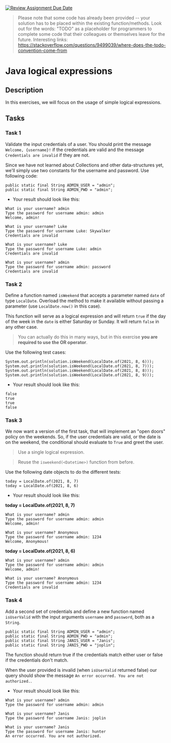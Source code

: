 [![Review Assignment Due Date](https://classroom.github.com/assets/deadline-readme-button-22041afd0340ce965d47ae6ef1cefeee28c7c493a6346c4f15d667ab976d596c.svg)](https://classroom.github.com/a/Qo6J9EnZ)
> Please note that some code has already been provided -- your solution has 
> to be placed within the existing function/methods. 
> Look out for the words: "TODO" as a placeholder for programmers to complete some 
> code that their colleagues or themselves leave for the future.
> Interesting links: https://stackoverflow.com/questions/9499039/where-does-the-todo-convention-come-from
>


# Java logical expressions

## Description

In this exercises, we will focus on the usage of simple logical expressions.

## Tasks

### Task 1

Validate the input credentials of a user. You should print the message `Welcome, {username}!` if the credentials are valid and the message `Credentials are invalid` if they are not.

Since we have not learned about Collections and other data-structures yet, we'll simply use two constants for the username and password. Use following code:

````
public static final String ADMIN_USER = "admin";
public static final String ADMIN_PWD = "admin";
````

- Your result should look like this:

```
What is your username? admin
Type the password for username admin: admin
Welcome, admin!
```
```
What is your username? Luke
Type the password for username Luke: Skywalker
Credentials are invalid
```
```
What is your username? Luke
Type the password for username Luke: admin
Credentials are invalid
```
```
What is your username? admin
Type the password for username admin: password
Credentials are invalid
```
###

### Task 2

Define a function named `isWeekend` that accepts a parameter named `date` of type `LocalDate`. Overload the method to make it available without passing a parameter (use `LocalDate.now()` in this case).

This function will serve as a logical expression and will return `true` if the day of the week in the `date` is either Saturday or Sunday. It will return `false` in any other case.

> You can actually do this in many ways, but in this exercise **you are required to use the OR operator**.

Use the following test cases:

```
System.out.println(solution.isWeekend(LocalDate.of(2021, 8, 6)));
System.out.println(solution.isWeekend(LocalDate.of(2021, 8, 7)));
System.out.println(solution.isWeekend(LocalDate.of(2021, 8, 8)));
System.out.println(solution.isWeekend(LocalDate.of(2021, 8, 9)));
```
- Your result should look like this:

```
false
true
true
false
```
###

### Task 3

We now want a version of the first task, that will implement an "open doors" policy on the weekends. So, if the user credentials are valid, or the date is on the weekend, the conditional should evaluate to `True` and greet the user.

> Use a single logical expression.

> Reuse the `isweekend(<Datetime>)` function from before.

Use the following date objects to do the different tests:

```
today = LocalDate.of(2021, 8, 7)
today = LocalDate.of(2021, 8, 6)
```

- Your result should look like this:

**today = LocalDate.of(2021, 8, 7)**

```
What is your username? admin
Type the password for username admin: admin
Welcome, admin!
```
```
What is your username? Anonymous
Type the password for username admin: 1234
Welcome, Anonymous!
```
**today = LocalDate.of(2021, 8, 6)**

```
What is your username? admin
Type the password for username admin: admin
Welcome, admin!
```
```
What is your username? Anonymous
Type the password for username admin: 1234
Credentials are invalid
```

###

### Task 4

Add a second set of credentials and define a new function named `isUserValid` with the input arguments `username` and `password`, both as a `String`.

```
public static final String ADMIN_USER = "admin";
public static final String ADMIN_PWD = "admin";
public static final String JANIS_USER = "Janis";
public static final String JANIS_PWD = "joplin";
```

The function should return true if the credentials match either user or false if the credentials don't match.

When the user provided is invalid (when `isUserValid` returned false) our query should show the message `An error occurred. You are not authorized.`.

- Your result should look like this:

```
What is your username? admin
Type the password for username admin: admin
```
```
What is your username? Janis
Type the password for username Janis: joplin
```
```
What is your username? Janis
Type the password for username Janis: hunter
An error occurred. You are not authorized.
```